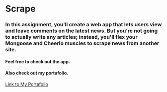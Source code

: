 # Scrape

### In this assignment, you'll create a web app that lets users view and leave comments on the latest news. But you're not going to actually write any articles; instead, you'll flex your Mongoose and Cheerio muscles to scrape news from another site.

#### Feel free to check out the app.


#### Also check out my portafolio.
[Link to My Portafolio](https://paolaog.github.io/Responsive-Portafolio/)
